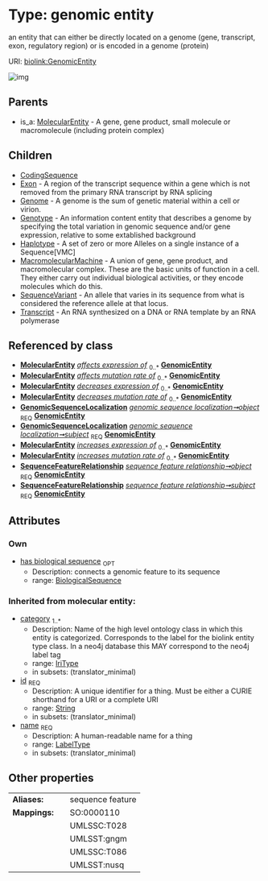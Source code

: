 
# Type: genomic entity


an entity that can either be directly located on a genome (gene, transcript, exon, regulatory region) or is encoded in a genome (protein)

URI: [biolink:GenomicEntity](https://w3id.org/biolink/vocab/GenomicEntity)


![img](images/GenomicEntity.svg)

## Parents

 *  is_a: [MolecularEntity](MolecularEntity.md) - A gene, gene product, small molecule or macromolecule (including protein complex)

## Children

 * [CodingSequence](CodingSequence.md)
 * [Exon](Exon.md) - A region of the transcript sequence within a gene which is not removed from the primary RNA transcript by RNA splicing
 * [Genome](Genome.md) - A genome is the sum of genetic material within a cell or virion.
 * [Genotype](Genotype.md) - An information content entity that describes a genome by specifying the total variation in genomic sequence and/or gene expression, relative to some extablished background
 * [Haplotype](Haplotype.md) - A set of zero or more Alleles on a single instance of a Sequence[VMC]
 * [MacromolecularMachine](MacromolecularMachine.md) - A union of gene, gene product, and macromolecular complex. These are the basic units of function in a cell. They either carry out individual biological activities, or they encode molecules which do this.
 * [SequenceVariant](SequenceVariant.md) - An allele that varies in its sequence from what is considered the reference allele at that locus.
 * [Transcript](Transcript.md) - An RNA synthesized on a DNA or RNA template by an RNA polymerase

## Referenced by class

 *  **[MolecularEntity](MolecularEntity.md)** *[affects expression of](affects_expression_of.md)*  <sub>0..*</sub>  **[GenomicEntity](GenomicEntity.md)**
 *  **[MolecularEntity](MolecularEntity.md)** *[affects mutation rate of](affects_mutation_rate_of.md)*  <sub>0..*</sub>  **[GenomicEntity](GenomicEntity.md)**
 *  **[MolecularEntity](MolecularEntity.md)** *[decreases expression of](decreases_expression_of.md)*  <sub>0..*</sub>  **[GenomicEntity](GenomicEntity.md)**
 *  **[MolecularEntity](MolecularEntity.md)** *[decreases mutation rate of](decreases_mutation_rate_of.md)*  <sub>0..*</sub>  **[GenomicEntity](GenomicEntity.md)**
 *  **[GenomicSequenceLocalization](GenomicSequenceLocalization.md)** *[genomic sequence localization➞object](genomic_sequence_localization_object.md)*  <sub>REQ</sub>  **[GenomicEntity](GenomicEntity.md)**
 *  **[GenomicSequenceLocalization](GenomicSequenceLocalization.md)** *[genomic sequence localization➞subject](genomic_sequence_localization_subject.md)*  <sub>REQ</sub>  **[GenomicEntity](GenomicEntity.md)**
 *  **[MolecularEntity](MolecularEntity.md)** *[increases expression of](increases_expression_of.md)*  <sub>0..*</sub>  **[GenomicEntity](GenomicEntity.md)**
 *  **[MolecularEntity](MolecularEntity.md)** *[increases mutation rate of](increases_mutation_rate_of.md)*  <sub>0..*</sub>  **[GenomicEntity](GenomicEntity.md)**
 *  **[SequenceFeatureRelationship](SequenceFeatureRelationship.md)** *[sequence feature relationship➞object](sequence_feature_relationship_object.md)*  <sub>REQ</sub>  **[GenomicEntity](GenomicEntity.md)**
 *  **[SequenceFeatureRelationship](SequenceFeatureRelationship.md)** *[sequence feature relationship➞subject](sequence_feature_relationship_subject.md)*  <sub>REQ</sub>  **[GenomicEntity](GenomicEntity.md)**

## Attributes


### Own

 * [has biological sequence](has_biological_sequence.md)  <sub>OPT</sub>
    * Description: connects a genomic feature to its sequence
    * range: [BiologicalSequence](types/BiologicalSequence.md)

### Inherited from molecular entity:

 * [category](category.md)  <sub>1..*</sub>
    * Description: Name of the high level ontology class in which this entity is categorized. Corresponds to the label for the biolink entity type class. In a neo4j database this MAY correspond to the neo4j label tag
    * range: [IriType](types/IriType.md)
    * in subsets: (translator_minimal)
 * [id](id.md)  <sub>REQ</sub>
    * Description: A unique identifier for a thing. Must be either a CURIE shorthand for a URI or a complete URI
    * range: [String](types/String.md)
    * in subsets: (translator_minimal)
 * [name](name.md)  <sub>REQ</sub>
    * Description: A human-readable name for a thing
    * range: [LabelType](types/LabelType.md)
    * in subsets: (translator_minimal)

## Other properties

|  |  |  |
| --- | --- | --- |
| **Aliases:** | | sequence feature |
| **Mappings:** | | SO:0000110 |
|  | | UMLSSC:T028 |
|  | | UMLSST:gngm |
|  | | UMLSSC:T086 |
|  | | UMLSST:nusq |

